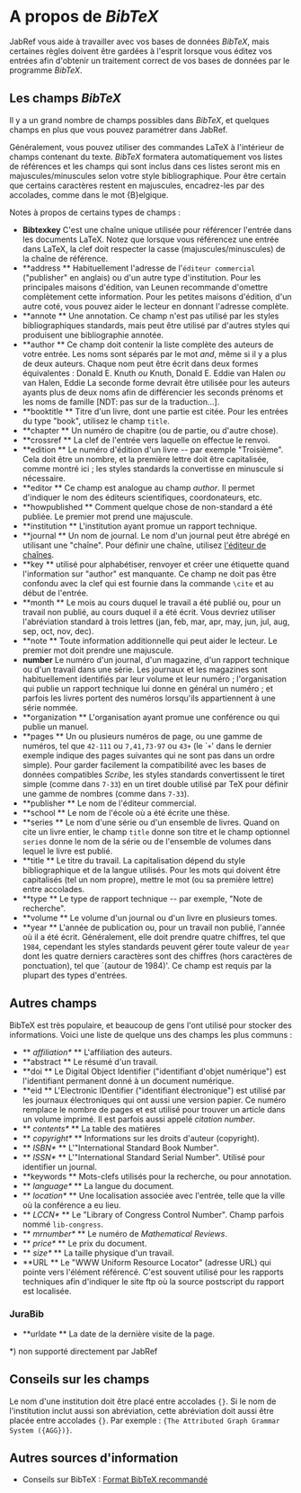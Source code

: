 A propos de *BibTeX*
====================

JabRef vous aide à travailler avec vos bases de données *BibTeX*, mais certaines règles doivent être gardées à l'esprit lorsque vous éditez vos entrées afin d'obtenir un traitement correct de vos bases de données par le programme *BibTeX*.

Les champs *BibTeX*
-------------------

Il y a un grand nombre de champs possibles dans *BibTeX*, et quelques champs en plus que vous pouvez paramétrer dans JabRef.

Généralement, vous pouvez utiliser des commandes LaTeX à l'intérieur de champs contenant du texte. *BibTeX* formatera automatiquement vos listes de références et les champs qui sont inclus dans ces listes seront mis en majuscules/minuscules selon votre style bibliographique. Pour être certain que certains caractères restent en majuscules, encadrez-les par des accolades, comme dans le mot {B}elgique.

Notes à propos de certains types de champs :

-   **Bibtexkey** C'est une chaîne unique utilisée pour référencer l'entrée dans les documents LaTeX. Notez que lorsque vous référencez une entrée dans LaTeX, la clef doit respecter la casse (majuscules/minuscules) de la chaîne de référence.
-   **address
    ** Habituellement l'adresse de l'`éditeur commercial` ("publisher" en anglais) ou d'un autre type d'institution. Pour les principales maisons d'édition, van Leunen recommande d'omettre complètement cette information. Pour les petites maisons d'édition, d'un autre coté, vous pouvez aider le lecteur en donnant l'adresse complète.
-   **annote
    ** Une annotation. Ce champ n'est pas utilisé par les styles bibliographiques standards, mais peut être utilisé par d'autres styles qui produisent une bibliographie annotée.
-   **author
    ** Ce champ doit contenir la liste complète des auteurs de votre entrée. Les noms sont séparés par le mot *and*, même si il y a plus de deux auteurs. Chaque nom peut être écrit dans deux formes équivalentes :
    Donald E. Knuth *ou* Knuth, Donald E.
    Eddie van Halen *ou* van Halen, Eddie
    La seconde forme devrait être utilisée pour les auteurs ayants plus de deux noms afin de différencier les seconds prénoms et les noms de famille \[NDT: pas sur de la traduction...\].
-   **booktitle
    ** Titre d'un livre, dont une partie est citée. Pour les entrées du type "book", utilisez le champ `title`.
-   **chapter
    ** Un numéro de chapitre (ou de partie, ou d'autre chose).
-   **crossref
    ** La clef de l'entrée vers laquelle on effectue le renvoi.
-   **edition
    ** Le numéro d'édition d'un livre -- par exemple "Troisième". Cela doit être un nombre, et la première lettre doit être capitalisée, comme montré ici ; les styles standards la convertisse en minuscule si nécessaire.
-   **editor
    ** Ce champ est analogue au champ *author*. Il permet d'indiquer le nom des éditeurs scientifiques, coordonateurs, etc.
-   **howpublished
    ** Comment quelque chose de non-standard a été publiée. Le premier mot prend une majuscule.
-   **institution
    ** L'institution ayant promue un rapport technique.
-   **journal
    ** Un nom de journal. Le nom d'un journal peut être abrégé en utilisant une "chaîne". Pour définir une chaîne, utilisez [l'éditeur de chaînes](StringEditorHelp.html).
-   **key
    ** utilisé pour alphabétiser, renvoyer et créer une étiquette quand l'information sur "author" est manquante. Ce champ ne doit pas être confondu avec la clef qui est fournie dans la commande `\cite` et au début de l'entrée.
-   **month
    ** Le mois au cours duquel le travail a été publié ou, pour un travail non publié, au cours duquel il a été écrit. Vous devriez utiliser l'abréviation standard à trois lettres (jan, feb, mar, apr, may, jun, jul, aug, sep, oct, nov, dec).
-   **note
    ** Toute information additionnelle qui peut aider le lecteur. Le premier mot doit prendre une majuscule.
-   **number**
    Le numéro d'un journal, d'un magazine, d'un rapport technique ou d'un travail dans une série. Les journaux et les magazines sont habituellement identifiés par leur volume et leur numéro ; l'organisation qui publie un rapport technique lui donne en général un numéro ; et parfois les livres portent des numéros lorsqu'ils appartiennent à une série nommée.
-   **organization
    ** L'organisation ayant promue une conférence ou qui publie un manuel.
-   **pages
    ** Un ou plusieurs numéros de page, ou une gamme de numéros, tel que `42-111` ou `7,41,73-97` ou `43+` (le \``+`' dans le dernier exemple indique des pages suivantes qui ne sont pas dans un ordre simple). Pour garder facilement la compatibilité avec les bases de données compatibles *Scribe*, les styles standards convertissent le tiret simple (comme dans `7-33`) en un tiret double utilisé par TeX pour définir une gamme de nombres (comme dans `7-33`).
-   **publisher
    ** Le nom de l'éditeur commercial.
-   **school
    ** Le nom de l'école où a été écrite une thèse.
-   **series
    ** Le nom d'une série ou d'un ensemble de livres. Quand on cite un livre entier, le champ `title` donne son titre et le champ optionnel `series` donne le nom de la série ou de l'ensemble de volumes dans lequel le livre est publié.
-   **title
    ** Le titre du travail. La capitalisation dépend du style bibliographique et de la langue utilisés. Pour les mots qui doivent être capitalisés (tel un nom propre), mettre le mot (ou sa première lettre) entre accolades.
-   **type
    ** Le type de rapport technique -- par exemple, "Note de recherche".
-   **volume
    ** Le volume d'un journal ou d'un livre en plusieurs tomes.
-   **year
    ** L'année de publication ou, pour un travail non publié, l'année où il a été écrit. Généralement, elle doit prendre quatre chiffres, tel que `1984`, cependant les styles standards peuvent gérer toute valeur de `year` dont les quatre derniers caractères sont des chiffres (hors caractères de ponctuation), tel que \`(autour de 1984)'. Ce champ est requis par la plupart des types d'entrées.

Autres champs
-------------

BibTeX est très populaire, et beaucoup de gens l'ont utilisé pour stocker des informations. Voici une liste de quelque uns des champs les plus communs :

-   **<span style="font-weight: normal; font-style: italic;"> affiliation\*</span>
    ** L'affiliation des auteurs.
-   **abstract
    ** Le résumé d'un travail.
-   **doi
    ** Le Digital Object Identifier ("identifiant d'objet numérique") est l'identifiant permanent donné à un document numérique.
-   **eid
    ** L'Electronic IDentifier ("identifiant électronique") est utilisé par les journaux électroniques qui ont aussi une version papier. Ce numéro remplace le nombre de pages et est utilisé pour trouver un article dans un volume imprimé. Il est parfois aussi appelé *citation number*.
-   **<span style="font-weight: normal; font-style: italic;"> contents\*</span>
    ** La table des matières
-   **<span style="font-weight: normal; font-style: italic;"> copyright\*</span>
    ** Informations sur les droits d'auteur (copyright).
-   **<span style="font-weight: normal; font-style: italic;"> ISBN\*</span>
    ** L'"International Standard Book Number".
-   **<span style="font-weight: normal; font-style: italic;"> ISSN\*</span>
    ** L'"International Standard Serial Number". Utilisé pour identifier un journal.
-   **keywords
    ** Mots-clefs utilisés pour la recherche, ou pour annotation.
-   **<span style="font-weight: normal; font-style: italic;"> language\*</span>
    ** La langue du document.
-   **<span style="font-weight: normal; font-style: italic;"> location\*</span>
    ** Une localisation associée avec l'entrée, telle que la ville où la conférence a eu lieu.
-   **<span style="font-weight: normal; font-style: italic;"> LCCN\*</span>
    ** Le "Library of Congress Control Number". Champ parfois nommé `lib-congress`.
-   **<span style="font-weight: normal; font-style: italic;"> mrnumber\*</span>
    ** Le numéro de *Mathematical Reviews*.
-   **<span style="font-weight: normal; font-style: italic;"> price\*</span>
    ** Le prix du document.
-   **<span style="font-weight: normal; font-style: italic;"> size\*</span>
    ** La taille physique d'un travail.
-   **URL
    ** Le "WWW Uniform Resource Locator" (adresse URL) qui pointe vers l'élément référencé. C'est souvent utilisé pour les rapports techniques afin d'indiquer le site ftp où la source postscript du rapport est localisée.

### JuraBib

-   **urldate
    ** La date de la dernière visite de la page.

\*) non supporté directement par JabRef

Conseils sur les champs
-----------------------

Le nom d'une institution doit être placé entre accolades `{}`. Si le nom de l'institution inclut aussi son abréviation, cette abréviation doit aussi être placée entre accolades `{}`. Par exemple : `{The Attributed Graph Grammar System ({AGG})}`.

Autres sources d'information
----------------------------

-   Conseils sur BibTeX : [Format BibTeX recommandé](http://sandilands.info/sgordon/node/488)

